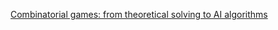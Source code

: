 [Combinatorial games: from theoretical solving to
AI algorithms](https://pdfs.semanticscholar.org/5314/aceb96655a858a05d9521f9e87df8a2b60c2.pdf)
